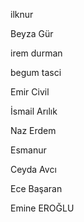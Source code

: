 ilknur

Beyza Gür

irem durman

begum tasci

Emir Civil

İsmail Arılık

Naz Erdem

Esmanur

Ceyda Avcı

Ece Başaran

Emine EROĞLU
